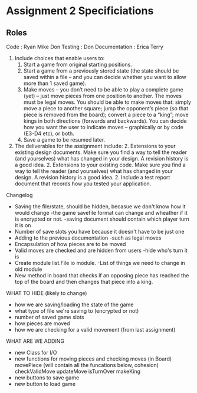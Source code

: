 Assignment 2 Specificiations
============================
Roles
-----

Code : Ryan Mike Don
Testing : Don
Documentation : Erica Terry

1. Include choices that enable users to:  
    1. Start a game from original starting positions. 
    1. Start a game from a previously stored state (the state should be saved within a file – and 
you can decide whether you want to allow more than 1 saved game). 
    1. Make moves – you don’t need to be able to play a complete game (yet) – just move 
pieces from one position to another. The moves must be legal moves. You should be 
able to make moves that: simply move a piece to another square; jump the opponent’s 
piece (so that piece is removed from the board); convert a piece to a “king”; move kings 
in both directions (forwards and backwards). You can decide how you want the user to 
indicate moves – graphically or by code (E3-D4 etc), or both. 
    1. Save a game to be resumed later. 
2. The deliverables for the assignment include: 
    2. Extensions to your existing design documents. Make sure you find a way to tell the 
reader (and yourselves) what has changed in your design. A revision history is a good 
idea. 
    2. Extensions to your existing code. Make sure you find a way to tell the reader (and 
yourselves) what has changed in your design. A revision history is a good idea. 
    2. Include a test report document that records how you tested your application.


Changelog
+ Saving the file/state, should be hidden, becasue we don't know how it would change
    -the game savefile format can change and wheather if it is encrypted or not.
	-saving document should contain which player turn it is on
+ Number of save slots you have because it doesn't have to be just one
+ Adding to the previous documentation
	-such as legal moves
+ Encapsulation of how pieces are to be moved
+ Valid moves are checked and are hidden from users
	-hide who's turn it is 
+ Create module list.File io module.
	-List of things we need to change in old module
+ New method in board that checks if an opposing piece has reached the top of the board and then changes that piece into a king.


WHAT TO HIDE (likely to change)
- how we are saving/loading the state of the game
- what type of file we're saving to (encrypted or not)
- number of saved game slots
- how pieces are moved
- how we are checking for a valid movement
(from last assignment)


WHAT ARE WE ADDING
- new Class for I/O
- new functions for moving pieces and checking moves (in Board)
    movePiece (will contain all the funcations below, cohesion)
	checkValidMove
	updateMove
	isTurnOver
	makeKing
- new buttons to save game 
- new button to load game
